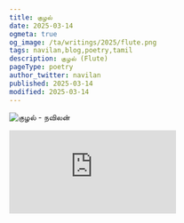 ```yaml
---
title: குழல்
date: 2025-03-14
ogmeta: true
og_image: /ta/writings/2025/flute.png
tags: navilan,blog,poetry,tamil
description: குழல் (Flute)
pageType: poetry
author_twitter: navilan
published: 2025-03-14
modified: 2025-03-14
---
```

![குழல் - நவிலன்](/$relToAbs("flute.png")$)

<!--more-->

<div class="row youtube">
<iframe
   src="https://www.youtube.com/embed/1wELopIjHdY"
   frameborder="0"
   allow="accelerometer; autoplay; encrypted-media; gyroscope; picture-in-picture" allowfullscreen></iframe>
</div>

